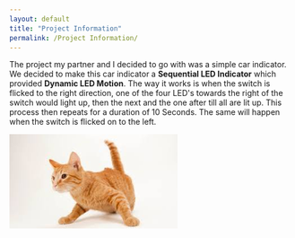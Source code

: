 ```yaml
---
layout: default
title: "Project Information"
permalink: /Project Information/
---
```


The project my partner and I decided to go with was a simple car indicator. We decided to make this car indicator a **Sequential LED Indicator** which provided **Dynamic LED Motion**. 
The way it works is when the switch is flicked to the right direction, one of the four LED's towards the right of the switch would light up, then the next and the one after till all are lit up. This process then repeats for a duration of 10 Seconds.
The same will happen when the switch is flicked on to the left.


![Image of an orange cat](/images/catimage)


